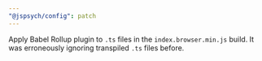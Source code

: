 ```yaml
---
"@jspsych/config": patch
---
```


Apply Babel Rollup plugin to `.ts` files in the `index.browser.min.js` build. It was erroneously ignoring transpiled `.ts` files before.
